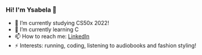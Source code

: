 ### Hi! I'm Ysabela 👋

- 🔭 I’m currently studying CS50x 2022!
- 🌱 I’m currently learning C
- 📫 How to reach me: [LinkedIn](https://www.linkedin.com/in/ysabelalaureano/)
- ⚡ Interests: running, coding, listening to audiobooks and fashion styling!
